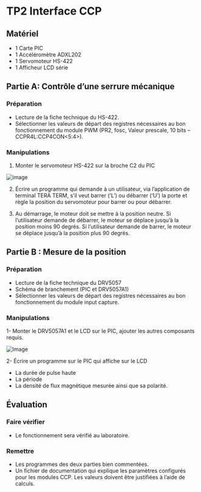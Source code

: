 # TP2 Interface CCP

## Matériel
- 1 Carte PIC
- 1 Accéléromètre ADXL202
- 1 Servomoteur HS-422
- 1 Afficheur LCD série

## Partie A: Contrôle d’une serrure mécanique

### Préparation
- Lecture de la fiche technique du HS-422.
- Sélectionner les valeurs de départ des registres nécessaires au bon fonctionnement du module PWM (PR2, fosc, Valeur prescale, 10 bits – CCPR4L:CCP4CON<5:4>).

### Manipulations

1. Monter le servomoteur HS-422 sur la broche C2 du PIC

![image](https://github.com/max848484/243-421-H24_TP2/assets/156249332/dbf11276-4e27-4197-a139-a13d9e8ca8dc)


2. Écrire un programme qui demande à un utilisateur, via l’application de terminal TERA TERM, s’il veut barrer (‘L’) ou débarrer (‘U’) la porte et règle la position du servomoteur pour barrer ou pour débarrer. 

3. Au démarrage, le moteur doit se mettre à la position neutre.
Si l’utilisateur demande de débarrer, le moteur se déplace jusqu’à la position moins 90 degrés.
Si l’utilisateur demande de barrer, le moteur se déplace jusqu’à la position plus 90 degrés.

## Partie B : Mesure de la position

### Préparation
- Lecture de la fiche technique du DRV5057
- Schéma de branchement (PIC et DRV5057A1)
- Sélectionner les valeurs de départ des registres nécessaires au bon fonctionnement du module input capture.

### Manipulations

1- Monter le DRV5057A1 et le LCD sur le PIC, ajouter les autres composants requis.

![Image](https://github.com/user-attachments/assets/24524ce0-8e80-43aa-b365-73988ba82755)

2- Écrire un programme sur le PIC qui affiche sur le LCD
- La durée de pulse haute
- La période
- La densité de flux magnétique mesurée ainsi que sa polarité.

## Évaluation
### Faire vérifier
- Le fonctionnement sera vérifié au laboratoire.

### Remettre
- Les programmes des deux parties bien commentées.
- Un fichier de documentation qui explique les paramètres configurés pour les modules CCP. 
Les valeurs doivent être justifiées à l’aide de calculs.


